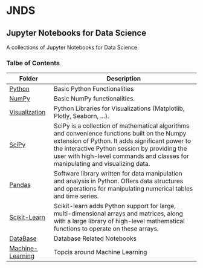 # JNDS
## Jupyter Notebooks for Data Science
A collections of Jupyter Notebooks for Data Science.

### Talbe of Contents ###
|Folder|Description|
|--------------|-----------------------------------|
|[Python](./python/README.MD)|Basic Python Functionalities|
|[NumPy](./numpy/README.MD)|Basic NumPy functionalities.|
|[Visualization](./visualization/README.MD)|Python Libraries for Visualizations (Matplotlib, Plotly, Seaborn, ...).|
|[SciPy](./scipy/README.MD)|SciPy is a collection of mathematical algorithms and convenience functions built on the Numpy extension of Python. It adds significant power to the interactive Python session by providing the user with high-level commands and classes for manipulating and visualizing data.|
|[Pandas](./pandas/README.MD)|Software library written for data manipulation and analysis in Python. Offers data structures and operations for manipulating numerical tables and time series.|
|[Scikit-Learn](./scikit-learn/README.MD)|Scikit-learn adds Python support for large, multi-dimensional arrays and matrices, along with a large library of high-level mathematical functions to operate on these arrays.|
|[DataBase](./db/README.MD)|Database Related Notebooks|
|[Machine-Learning](./ml/README.MD)|Topcis around Machine Learning|
